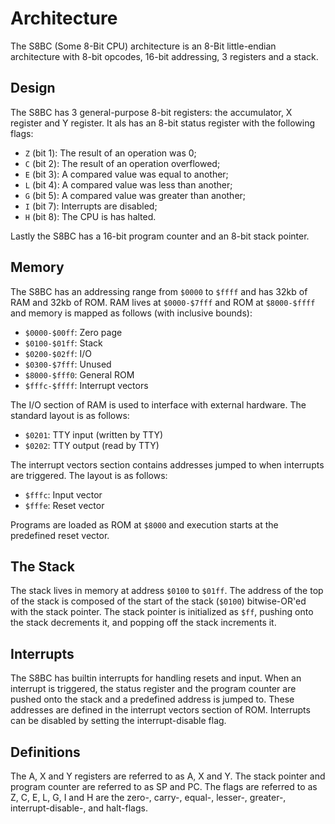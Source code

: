 # Architecture

The S8BC (Some 8-Bit CPU) architecture is an 8-Bit little-endian architecture with 8-bit opcodes, 16-bit addressing, 3 registers and a stack.

## Design

The S8BC has 3 general-purpose 8-bit registers: the accumulator, X register and Y register.
It als has an 8-bit status register with the following flags:

- `Z` (bit 1): The result of an operation was 0;
- `C` (bit 2): The result of an operation overflowed;
- `E` (bit 3): A compared value was equal to another;
- `L` (bit 4): A compared value was less than another;
- `G` (bit 5): A compared value was greater than another;
- `I` (bit 7): Interrupts are disabled;
- `H` (bit 8): The CPU is has halted.

Lastly the S8BC has a 16-bit program counter and an 8-bit stack pointer.

## Memory

The S8BC has an addressing range from `$0000` to `$ffff` and has 32kb of RAM and 32kb of ROM.
RAM lives at `$0000-$7fff` and ROM at `$8000-$ffff` and memory is mapped as follows (with inclusive bounds):

- `$0000-$00ff`: Zero page
- `$0100-$01ff`: Stack
- `$0200-$02ff`: I/O
- `$0300-$7fff`: Unused
- `$8000-$fff0`: General ROM
- `$fffc-$ffff`: Interrupt vectors

The I/O section of RAM is used to interface with external hardware. The standard layout is as follows:

- `$0201`: TTY input (written by TTY)
- `$0202`: TTY output (read by TTY)

The interrupt vectors section contains addresses jumped to when interrupts are triggered.
The layout is as follows:

- `$fffc`: Input vector
- `$fffe`: Reset vector

Programs are loaded as ROM at `$8000` and execution starts at the predefined reset vector.

## The Stack 

The stack lives in memory at address `$0100` to `$01ff`.
The address of the top of the stack is composed of the start of the stack (`$0100`) bitwise-OR'ed with the stack pointer.
The stack pointer is initialized as `$ff`, pushing onto the stack decrements it, and popping off the stack increments it.

## Interrupts

The S8BC has builtin interrupts for handling resets and input.
When an interrupt is triggered, the status register and the program counter are pushed onto the stack and a predefined address is jumped to.
These addresses are defined in the interrupt vectors section of ROM.
Interrupts can be disabled by setting the interrupt-disable flag.

## Definitions

The A, X and Y registers are referred to as A, X and Y.
The stack pointer and program counter are referred to as SP and PC.
The flags are referred to as Z, C, E, L, G, I and H are the zero-, carry-, equal-, lesser-, greater-, interrupt-disable-, and halt-flags.

